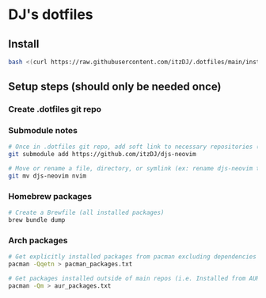 # DJ's dotfiles

## Install

```bash
bash <(curl https://raw.githubusercontent.com/itzDJ/.dotfiles/main/install.sh)
```

## Setup steps (should only be needed once)

### Create .dotfiles git repo

### Submodule notes

```bash
# Once in .dotfiles git repo, add soft link to necessary repositories (ex: nvim)
git submodule add https://github.com/itzDJ/djs-neovim

# Move or rename a file, directory, or symlink (ex: rename djs-neovim to nvim)
git mv djs-neovim nvim
```

### Homebrew packages

```bash
# Create a Brewfile (all installed packages)
brew bundle dump
```

### Arch packages

```bash
# Get explicitly installed packages from pacman excluding dependencies
pacman -Qqetn > pacman_packages.txt

# Get packages installed outside of main repos (i.e. Installed from AUR)
pacman -Qm > aur_packages.txt
```
